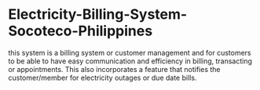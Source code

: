 # Electricity-Billing-System-Socoteco-Philippines
this system is a billing system or customer management and for customers to be able to have easy communication and efficiency in billing, transacting or appointments. This also incorporates a feature that notifies the customer/member for electricity outages or due date bills.
